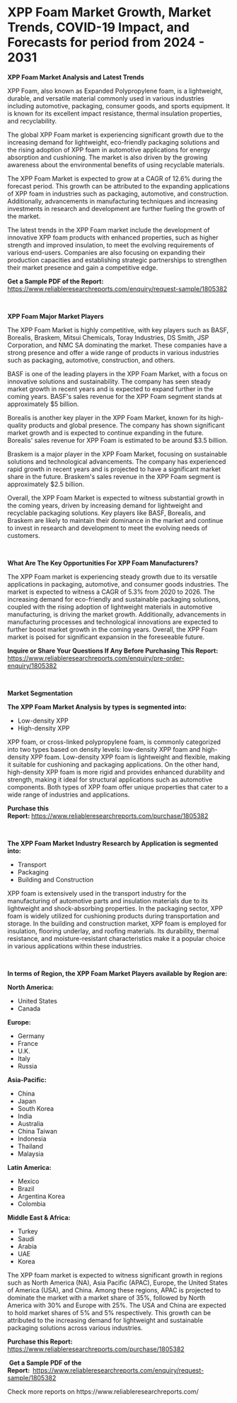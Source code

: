 <p><h1>XPP Foam Market Growth, Market Trends, COVID-19 Impact, and Forecasts for period from 2024 - 2031</h1></p><p><strong>XPP Foam Market Analysis and Latest Trends</strong></p>
<p><p>XPP Foam, also known as Expanded Polypropylene foam, is a lightweight, durable, and versatile material commonly used in various industries including automotive, packaging, consumer goods, and sports equipment. It is known for its excellent impact resistance, thermal insulation properties, and recyclability.</p><p>The global XPP Foam market is experiencing significant growth due to the increasing demand for lightweight, eco-friendly packaging solutions and the rising adoption of XPP foam in automotive applications for energy absorption and cushioning. The market is also driven by the growing awareness about the environmental benefits of using recyclable materials.</p><p>The XPP Foam Market is expected to grow at a CAGR of 12.6% during the forecast period. This growth can be attributed to the expanding applications of XPP foam in industries such as packaging, automotive, and construction. Additionally, advancements in manufacturing techniques and increasing investments in research and development are further fueling the growth of the market.</p><p>The latest trends in the XPP Foam market include the development of innovative XPP foam products with enhanced properties, such as higher strength and improved insulation, to meet the evolving requirements of various end-users. Companies are also focusing on expanding their production capacities and establishing strategic partnerships to strengthen their market presence and gain a competitive edge.</p></p>
<p><strong>Get a Sample PDF of the Report:&nbsp;</strong> <a href="https://www.reliableresearchreports.com/enquiry/request-sample/1805382">https://www.reliableresearchreports.com/enquiry/request-sample/1805382</a></p>
<p>&nbsp;</p>
<p><strong>XPP Foam Major Market Players</strong></p>
<p><p>The XPP Foam Market is highly competitive, with key players such as BASF, Borealis, Braskem, Mitsui Chemicals, Toray Industries, DS Smith, JSP Corporation, and NMC SA dominating the market. These companies have a strong presence and offer a wide range of products in various industries such as packaging, automotive, construction, and others.</p><p>BASF is one of the leading players in the XPP Foam Market, with a focus on innovative solutions and sustainability. The company has seen steady market growth in recent years and is expected to expand further in the coming years. BASF's sales revenue for the XPP Foam segment stands at approximately $5 billion.</p><p>Borealis is another key player in the XPP Foam Market, known for its high-quality products and global presence. The company has shown significant market growth and is expected to continue expanding in the future. Borealis' sales revenue for XPP Foam is estimated to be around $3.5 billion.</p><p>Braskem is a major player in the XPP Foam Market, focusing on sustainable solutions and technological advancements. The company has experienced rapid growth in recent years and is projected to have a significant market share in the future. Braskem's sales revenue in the XPP Foam segment is approximately $2.5 billion.</p><p>Overall, the XPP Foam Market is expected to witness substantial growth in the coming years, driven by increasing demand for lightweight and recyclable packaging solutions. Key players like BASF, Borealis, and Braskem are likely to maintain their dominance in the market and continue to invest in research and development to meet the evolving needs of customers.</p></p>
<p>&nbsp;</p>
<p><strong>What Are The Key Opportunities For XPP Foam Manufacturers?</strong></p>
<p><p>The XPP Foam market is experiencing steady growth due to its versatile applications in packaging, automotive, and consumer goods industries. The market is expected to witness a CAGR of 5.3% from 2020 to 2026. The increasing demand for eco-friendly and sustainable packaging solutions, coupled with the rising adoption of lightweight materials in automotive manufacturing, is driving the market growth. Additionally, advancements in manufacturing processes and technological innovations are expected to further boost market growth in the coming years. Overall, the XPP Foam market is poised for significant expansion in the foreseeable future.</p></p>
<p><strong>Inquire or Share Your Questions If Any Before Purchasing This Report:</strong> <a href="https://www.reliableresearchreports.com/enquiry/pre-order-enquiry/1805382">https://www.reliableresearchreports.com/enquiry/pre-order-enquiry/1805382</a></p>
<p>&nbsp;</p>
<p><strong>Market Segmentation</strong></p>
<p><strong>The XPP Foam Market Analysis by types is segmented into:</strong></p>
<p><ul><li>Low-density XPP</li><li>High-density XPP</li></ul></p>
<p><p>XPP foam, or cross-linked polypropylene foam, is commonly categorized into two types based on density levels: low-density XPP foam and high-density XPP foam. Low-density XPP foam is lightweight and flexible, making it suitable for cushioning and packaging applications. On the other hand, high-density XPP foam is more rigid and provides enhanced durability and strength, making it ideal for structural applications such as automotive components. Both types of XPP foam offer unique properties that cater to a wide range of industries and applications.</p></p>
<p><strong>Purchase this Report:&nbsp;</strong><a href="https://www.reliableresearchreports.com/purchase/1805382">https://www.reliableresearchreports.com/purchase/1805382</a></p>
<p>&nbsp;</p>
<p><strong>The XPP Foam Market Industry Research by Application is segmented into:</strong></p>
<p><ul><li>Transport</li><li>Packaging</li><li>Building and Construction</li></ul></p>
<p><p>XPP foam is extensively used in the transport industry for the manufacturing of automotive parts and insulation materials due to its lightweight and shock-absorbing properties. In the packaging sector, XPP foam is widely utilized for cushioning products during transportation and storage. In the building and construction market, XPP foam is employed for insulation, flooring underlay, and roofing materials. Its durability, thermal resistance, and moisture-resistant characteristics make it a popular choice in various applications within these industries.</p></p>
<p>&nbsp;</p>
<p><strong>In terms of Region, the XPP Foam Market Players available by Region are:</strong></p>
<p>
    <p> <strong> North America: </strong>
        <ul>
            <li>United States</li>
            <li>Canada</li>
        </ul>
        </p> 
    <p> <strong> Europe: </strong>
        <ul>
            <li>Germany</li>
            <li>France</li>
            <li>U.K.</li>
            <li>Italy</li>
            <li>Russia</li>
        </ul>
        </p> 
    <p> <strong> Asia-Pacific: </strong>
        <ul>
            <li>China</li>
            <li>Japan</li>
            <li>South Korea</li>
            <li>India</li>
            <li>Australia</li>
            <li>China Taiwan</li>
            <li>Indonesia</li>
            <li>Thailand</li>
            <li>Malaysia</li>
        </ul>
        </p> 
    <p> <strong> Latin America: </strong>
        <ul>
            <li>Mexico</li>
            <li>Brazil</li>
            <li>Argentina Korea</li>
            <li>Colombia</li>
        </ul>
        </p> 
    <p> <strong> Middle East & Africa: </strong>
        <ul>
            <li>Turkey</li>
            <li>Saudi</li>
            <li>Arabia</li>
            <li>UAE</li>
            <li>Korea</li>
        </ul>
    </p>
    </p>
<p><p>The XPP foam market is expected to witness significant growth in regions such as North America (NA), Asia Pacific (APAC), Europe, the United States of America (USA), and China. Among these regions, APAC is projected to dominate the market with a market share of 35%, followed by North America with 30% and Europe with 25%. The USA and China are expected to hold market shares of 5% and 5% respectively. This growth can be attributed to the increasing demand for lightweight and sustainable packaging solutions across various industries.</p></p>
<p><strong>Purchase this Report: </strong><a href="https://www.reliableresearchreports.com/purchase/1805382">https://www.reliableresearchreports.com/purchase/1805382</a></p>
<p>&nbsp;<strong>Get a Sample PDF of the Report:&nbsp;&nbsp;</strong><a href="https://www.reliableresearchreports.com/enquiry/request-sample/1805382">https://www.reliableresearchreports.com/enquiry/request-sample/1805382</a></p>
<p><strong></strong></p>
<p>Check more reports on https://www.reliableresearchreports.com/</p>